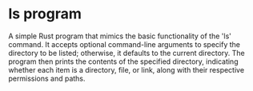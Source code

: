 
# ls program

A simple Rust program that mimics the basic functionality of the 'ls' command. It accepts optional command-line arguments to specify the directory to be listed; otherwise, it defaults to the current directory. The program then prints the contents of the specified directory, indicating whether each item is a directory, file, or link, along with their respective permissions and paths.